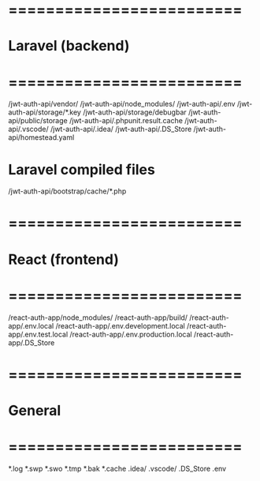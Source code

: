 # =========================
# Laravel (backend)
# =========================
/jwt-auth-api/vendor/
/jwt-auth-api/node_modules/
/jwt-auth-api/.env
/jwt-auth-api/storage/*.key
/jwt-auth-api/storage/debugbar
/jwt-auth-api/public/storage
/jwt-auth-api/.phpunit.result.cache
/jwt-auth-api/.vscode/
/jwt-auth-api/.idea/
/jwt-auth-api/.DS_Store
/jwt-auth-api/homestead.yaml

# Laravel compiled files
/jwt-auth-api/bootstrap/cache/*.php

# =========================
# React (frontend)
# =========================
/react-auth-app/node_modules/
/react-auth-app/build/
/react-auth-app/.env.local
/react-auth-app/.env.development.local
/react-auth-app/.env.test.local
/react-auth-app/.env.production.local
/react-auth-app/.DS_Store

# =========================
# General
# =========================
*.log
*.swp
*.swo
*.tmp
*.bak
*.cache
.idea/
.vscode/
.DS_Store
.env
